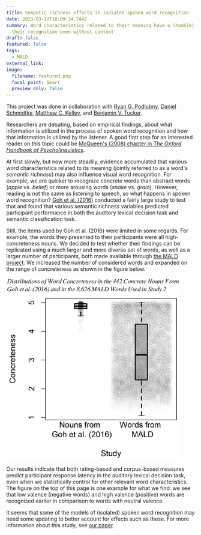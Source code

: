 ```yaml
---
title: Semantic richness effects in isolated spoken word recognition
date: 2023-03-17T18:09:34.744Z
summary: Word characteristics related to their meaning have a (humble) effect on
  their recognition even without context
draft: false
featured: false
tags:
  - MALD
external_link:
image:
  filename: featured.png
  focal_point: Smart
  preview_only: false
---
```

This project was done in collaboration with [Ryan G. Podlubny](https://podlubny.wordpress.com/home/), [Daniel Schmidtke](https://www.danschmidtke.com/), [Matthew C. Kelley](https://faculty.washington.edu/mattck/), and [Benjamin V. Tucker](https://sites.ualberta.ca/~bvtucker/index.html).

Researchers are debating, based on empirical findings, about what information is utilized in the process of spoken word recognition and how that information is utilized by the listener. A good first step for an interested reader on this topic could be [McQueen's (2008) chapter in *The Oxford Handbook of Psycholinguistics*](https://doi.org/10.1093/oxfordhb/9780198568971.001.0001).

At first slowly, but now more steadily, evidence accumulated that various word characteristics related to its meaning (jointly referred to as a word's *semantic richness*) may also influence visual word recognition. For example, we are quicker to recognize concrete words than abstract words (*apple* vs. *belief*) or more arousing words (*snake* vs. *grain*). However, reading is not the same as listening to speech, so what happens in spoken word recognition? [Goh et al. (2016)](https://www.frontiersin.org/articles/10.3389/fpsyg.2016.00976/full) conducted a fairly large study to test that and found that various semantic richness variables predicted participant performance in both the auditory lexical decision task and semantic classification task.

Still, the items used by Goh et al. (2016) were limited in some regards. For example, the words they presented to their participants were all high-concreteness nouns. We decided to test whether their findings can be replicated using a much larger and more diverse set of words, as well as a larger number of participants, both made available through [the MALD project](https://aphl.artsrn.ualberta.ca/?page_id=827). We increased the number of considered words and expanded on the range of concreteness as shown in the figure below.

![](conc.png)

Our results indicate that both rating-based and corpus-based measures predict participant response latency in the auditory lexical decision task, even when we statistically control for other relevant word characteristics. The figure on the top of this page is one example for what we find: we see that low valence (negative words) and high valence (positive) words are recognized earlier in comparison to words with neutral valence.

It seems that some of the models of (isolated) spoken word recognition may need some updating to better account for effects such as these. For more information about this study, see [our paper](https://psycnet.apa.org/doiLanding?doi=10.1037%2Fxlm0001208).
